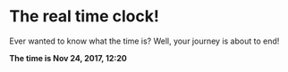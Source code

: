# The real time clock!

Ever wanted to know what the time is? Well, your journey is about to end!

**The time is Nov 24, 2017, 12:20**